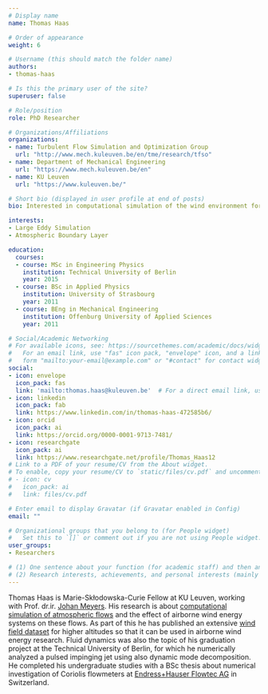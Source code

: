 ```yaml
---
# Display name
name: Thomas Haas

# Order of appearance
weight: 6

# Username (this should match the folder name)
authors:
- thomas-haas

# Is this the primary user of the site?
superuser: false

# Role/position
role: PhD Researcher

# Organizations/Affiliations
organizations:
- name: Turbulent Flow Simulation and Optimization Group
  url: "http://www.mech.kuleuven.be/en/tme/research/tfso"
- name: Department of Mechanical Engineering
  url: "https://www.mech.kuleuven.be/en"
- name: KU Leuven
  url: "https://www.kuleuven.be/"

# Short bio (displayed in user profile at end of posts)
bio: Interested in computational simulation of the wind environment for AWE applications.

interests:
- Large Eddy Simulation
- Atmospheric Boundary Layer

education:
  courses:
  - course: MSc in Engineering Physics
    institution: Technical University of Berlin
    year: 2015
  - course: BSc in Applied Physics
    institution: University of Strasbourg
    year: 2011
  - course: BEng in Mechanical Engineering
    institution: Offenburg University of Applied Sciences
    year: 2011

# Social/Academic Networking
# For available icons, see: https://sourcethemes.com/academic/docs/widgets/#icons
#   For an email link, use "fas" icon pack, "envelope" icon, and a link in the
#   form "mailto:your-email@example.com" or "#contact" for contact widget.
social:
- icon: envelope
  icon_pack: fas
  link: 'mailto:thomas.haas@kuleuven.be'  # For a direct email link, use "mailto:test@example.org".
- icon: linkedin
  icon_pack: fab
  link: https://www.linkedin.com/in/thomas-haas-472585b6/
- icon: orcid
  icon_pack: ai
  link: https://orcid.org/0000-0001-9713-7481/
- icon: researchgate
  icon_pack: ai
  link: https://www.researchgate.net/profile/Thomas_Haas12
# Link to a PDF of your resume/CV from the About widget.
# To enable, copy your resume/CV to `static/files/cv.pdf` and uncomment the lines below.  
# - icon: cv
#   icon_pack: ai
#   link: files/cv.pdf

# Enter email to display Gravatar (if Gravatar enabled in Config)
email: ""

# Organizational groups that you belong to (for People widget)
#   Set this to `[]` or comment out if you are not using People widget.  
user_groups:
- Researchers

# (1) One sentence about your function (for academic staff) and then another sentence about your role(s) within the training network
# (2) Research interests, achievements, and personal interests (mainly for researchers)
---
```


Thomas Haas is Marie-Skłodowska-Curie Fellow at KU Leuven, working with Prof. dr.ir. [Johan Meyers](/authors/johan-meyers/). His research is about [computational simulation of atmospheric flows](/project/esr06/) and the effect of airborne wind energy systems on these flows. As part of this he has published an extensive [wind field dataset](http://doi.org/10.5281/zenodo.1418676) for higher altitudes so that it can be used in airborne wind energy research. Fluid dynamics was also the topic of his graduation project at the Technical University of Berlin, for which he numerically analyzed a pulsed impinging jet using also dynamic mode decomposition. He completed his undergraduate studies with a BSc thesis about numerical investigation of Coriolis flowmeters at [Endress+Hauser Flowtec AG](https://www.endress.com/flowtec) in Switzerland.

